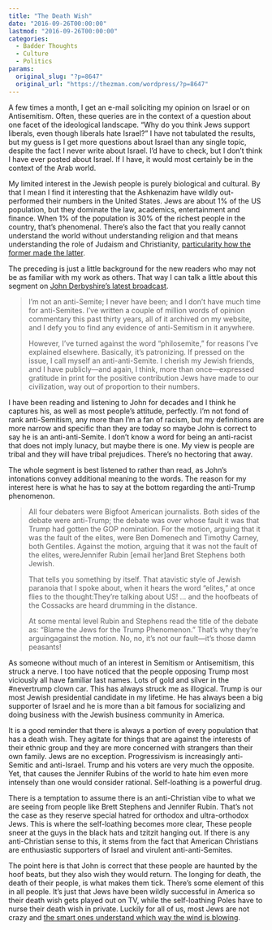 ```yaml
---
title: "The Death Wish"
date: "2016-09-26T00:00:00"
lastmod: "2016-09-26T00:00:00"
categories:
  - Badder Thoughts
  - Culture
  - Politics
params:
  original_slug: "?p=8647"
  original_url: "https://thezman.com/wordpress/?p=8647"
---
```


A few times a month, I get an e-mail soliciting my opinion on Israel or
on Antisemitism. Often, these queries are in the context of a question
about one facet of the ideological landscape. “Why do you think Jews
support liberals, even though liberals hate Israel?” I have not
tabulated the results, but my guess is I get more questions about Israel
than any single topic, despite the fact I never write about Israel. I’d
have to check, but I don’t think I have ever posted about Israel. If I
have, it would most certainly be in the context of the Arab world.

My limited interest in the Jewish people is purely biological and
cultural. By that I mean I find it interesting that the Ashkenazim have
wildly out-performed their numbers in the United States. Jews are about
1% of the US population, but they dominate the law, academics,
entertainment and finance. When 1% of the population is 30% of the
richest people in the country, that’s phenomenal. There’s also the fact
that you really cannot understand the world without understanding
religion and that means understanding the role of Judaism and
Christianity, <a
href="https://pjmedia.com/spengler/2016/09/22/a-letter-to-andrew-klavan-for-a-jew-to-become-a-christian-he-first-must-be-a-jew/"
target="_blank">particularity how the former made the latter</a>.

The preceding is just a little background for the new readers who may
not be as familiar with my work as others. That way I can talk a little
about this segment on <a
href="http://www.vdare.com/articles/what-do-jennifer-rubin-and-brett-stephens-have-against-nativism-oh-wait"
target="_blank">John Derbyshire’s latest broadcast</a>.

> I’m not an anti-Semite; I never have been; and I don’t have much time
> for anti-Semites. I’ve written a couple of million words of opinion
> commentary this past thirty years, all of it archived on my website,
> and I defy you to find any evidence of anti-Semitism in it anywhere.
>
> However, I’ve turned against the word “philosemite,” for reasons I’ve
> explained elsewhere. Basically, it’s patronizing. If pressed on the
> issue, I call myself an anti-anti-Semite. I cherish my Jewish friends,
> and I have publicly—and again, I think, more than once—expressed
> gratitude in print for the positive contribution Jews have made to our
> civilization, way out of proportion to their numbers.

I have been reading and listening to John for decades and I think he
captures his, as well as most people’s attitude, perfectly. I’m not fond
of rank anti-Semitism, any more than I’m a fan of racism, but my
definitions are more narrow and specific than they are today so maybe
John is correct to say he is an anti-anti-Semite. I don’t know a word
for being an anti-racist that does not imply lunacy, but maybe there is
one. My view is people are tribal and they will have tribal prejudices.
There’s no hectoring that away.

The whole segment is best listened to rather than read, as John’s
intonations convey additional meaning to the words. The reason for my
interest here is what he has to say at the bottom regarding the
anti-Trump phenomenon.

> All four debaters were Bigfoot American journalists. Both sides of the
> debate were anti-Trump; the debate was over whose fault it was that
> Trump had gotten the GOP nomination. For the motion, arguing that it
> was the fault of the elites, were Ben Domenech and Timothy Carney,
> both Gentiles. Against the motion, arguing that it was not the fault
> of the elites, wereJennifer Rubin \[email her\]and Bret Stephens both
> Jewish.
>
> That tells you something by itself. That atavistic style of Jewish
> paranoia that I spoke about, when it hears the word “elites,” at once
> flies to the thought:They’re talking about US! … and the hoofbeats of
> the Cossacks are heard drumming in the distance.
>
> At some mental level Rubin and Stephens read the title of the debate
> as: “Blame the Jews for the Trump Phenomenon.” That’s why they’re
> arguingagainst the motion. No, no, it’s not our fault—it’s those damn
> peasants!

As someone without much of an interest in Semitism or Antisemitism, this
struck a nerve. I too have noticed that the people opposing Trump most
viciously all have familiar last names. Lots of gold and silver in the
\#nevertrump clown car. This has always struck me as illogical. Trump is
our most Jewish presidential candidate in my lifetime. He has always
been a big supporter of Israel and he is more than a bit famous for
socializing and doing business with the Jewish business community in
America.

It is a good reminder that there is always a portion of every population
that has a death wish. They agitate for things that are against the
interests of their ethnic group and they are more concerned with
strangers than their own family. Jews are no exception. Progressivism is
increasingly anti-Semitic and anti-Israel. Trump and his voters are very
much the opposite. Yet, that causes the Jennifer Rubins of the world to
hate him even more intensely than one would consider rational.
Self-loathing is a powerful drug.

There is a temptation to assume there is an anti-Christian vibe to what
we are seeing from people like Brett Stephens and Jennifer Rubin. That’s
not the case as they reserve special hatred for orthodox and
ultra-orthodox Jews. This is where the self-loathing becomes more clear,
These people sneer at the guys in the black hats and tzitzit hanging
out. If there is any anti-Christian sense to this, it stems from the
fact that American Christians are enthusiastic supporters of Israel and
virulent anti-anti-Semites.

The point here is that John is correct that these people are haunted by
the hoof beats, but they also wish they would return. The longing for
death, the death of their people, is what makes them tick. There’s some
element of this in all people. It’s just that Jews have been wildly
successful in America so their death wish gets played out on TV, while
the self-loathing Poles have to nurse their death wish in private.
Luckily for all of us, most Jews are not crazy and <a
href="http://atimes.com/2016/08/trump-lacks-experience-but-his-detractors-lack-common-sense/"
target="_blank">the smart ones understand which way the wind is
blowing</a>.
